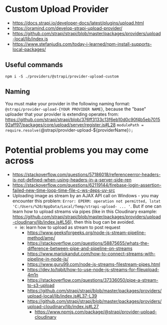 # Custom Upload Provider

- https://docs.strapi.io/developer-docs/latest/plugins/upload.html
- https://oramind.com/develop-strapi-upload-provider/
- https://github.com/strapi/strapi/blob/master/packages/providers/upload-local/lib/index.js
- https://www.stefanjudis.com/today-i-learned/npm-install-supports-local-packages/

## Useful commands

`npm i -S ./providers/@strapi/provider-upload-custom`

## Naming

You must make your provider in the following naming format: `@strapi/provider-upload-{YOUR PROVIDER NAME}`, because the "base" uploader that your provider is extending operates from: https://github.com/strapi/strapi/blob/376ff3133c13f6eb10d0c90f4b5eb701592aff97/packages/core/upload/server/register.js#L28 `modulePath = require.resolve(`@strapi/provider-upload-${providerName}`);`

# Potential problems you may come across

- https://stackoverflow.com/questions/57186018/referenceerror-headers-is-not-defined-when-using-headers-in-a-server-side-ren
- https://stackoverflow.com/questions/62119144/firebase-login-assertion-failed-new-time-loop-time-file-c-ws-deps-uv-src
- Uploading image as stream by an AJAX API call on Windows - you may encounter this problem: `Error: EPERM: operation not permitted, lstat 'C:/Users/%20/AppData/Local/Temp/strapi-upload- ... '`. But if one can learn how to upload streams via pipes (like in this Cloudinary example: https://github.com/strapi/strapi/blob/master/packages/providers/upload-cloudinary/lib/index.js#L56), then this bug can be avoided.
	- ie: learn how to upload as stream to post request
		- https://www.geeksforgeeks.org/node-js-stream-pipeline-method/amp/
		- https://stackoverflow.com/questions/58875655/whats-the-difference-between-pipe-and-pipeline-on-streams
		- https://www.mariokandut.com/how-to-connect-streams-with-pipeline-in-node-js/
		- https://www.guru99.com/node-js-streams-filestream-pipes.html
		- https://dev.to/tqbit/how-to-use-node-js-streams-for-fileupload-4m1n
		- https://stackoverflow.com/questions/37336050/pipe-a-stream-to-s3-upload
		- https://github.com/strapi/strapi/blob/master/packages/providers/upload-local/lib/index.js#L37-L39
		- https://github.com/strapi/strapi/blob/master/packages/providers/upload-cloudinary/lib/index.js#L27
			- https://www.npmjs.com/package/@strapi/provider-upload-cloudinary
